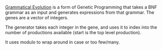 [Grammatical Evolution](https://link.springer.com/chapter/10.1007/978-1-4615-0447-4_4) is a form of Genetic Programming that takes a BNF grammar as an input
and generates expressions from that grammar. The genes are a vector of integers. 

The generator takes each integer in the gene, and uses it to index into the number of productions available (start is the top level production). 

It uses modulo to wrap around in case or too few/many.
